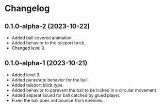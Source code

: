 # Changelog

## 0.1.0-alpha-2 (2023-10-22)

- Added ball covered animation.
- Added behavior to the teleport brick.
- Changed level 9.

## 0.1.0-alpha-1 (2023-10-21)

- Added level 9.
- Added parashute behavior for the ball.
- Added teleport blick type.
- Added behavior to pprevent the ball to be locked in a circular movement.
- Added separat sound for ball catched by glued player.
- Fixed the ball does not bounce from enemies.